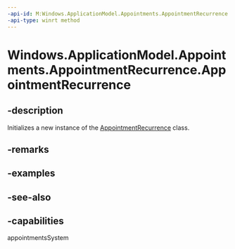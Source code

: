 ```yaml
---
-api-id: M:Windows.ApplicationModel.Appointments.AppointmentRecurrence.#ctor
-api-type: winrt method
---
```


<!-- Method syntax
public AppointmentRecurrence()
-->

# Windows.ApplicationModel.Appointments.AppointmentRecurrence.AppointmentRecurrence

## -description
Initializes a new instance of the [AppointmentRecurrence](appointmentrecurrence.md) class.

## -remarks

## -examples

## -see-also

## -capabilities
appointmentsSystem
